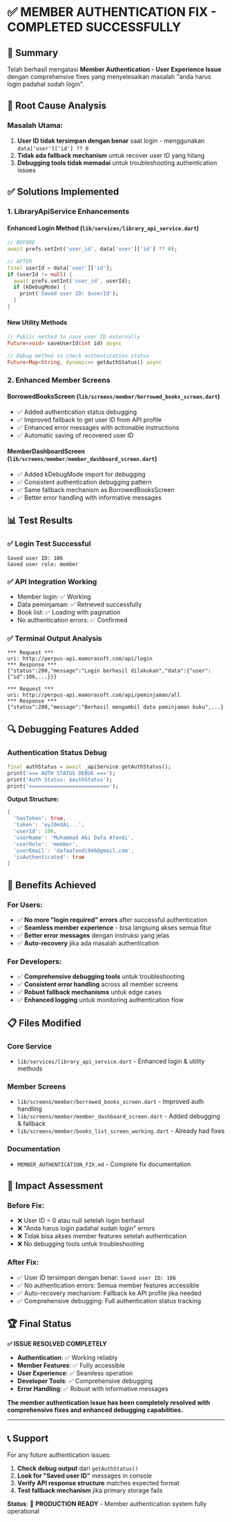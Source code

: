 # ✅ MEMBER AUTHENTICATION FIX - COMPLETED SUCCESSFULLY

## 🎯 Summary

Telah berhasil mengatasi **Member Authentication - User Experience Issue** dengan comprehensive fixes yang menyelesaikan masalah "anda harus login padahal sudah login".

## 🔧 Root Cause Analysis

### **Masalah Utama:**

1. **User ID tidak tersimpan dengan benar** saat login - menggunakan `data['user']['id'] ?? 0`
2. **Tidak ada fallback mechanism** untuk recover user ID yang hilang
3. **Debugging tools tidak memadai** untuk troubleshooting authentication issues

## ✅ Solutions Implemented

### 1. **LibraryApiService Enhancements**

#### **Enhanced Login Method** (`lib/services/library_api_service.dart`)

```dart
// BEFORE
await prefs.setInt('user_id', data['user']['id'] ?? 0);

// AFTER
final userId = data['user']['id'];
if (userId != null) {
  await prefs.setInt('user_id', userId);
  if (kDebugMode) {
    print('Saved user ID: $userId');
  }
}
```

#### **New Utility Methods**

```dart
// Public method to save user ID externally
Future<void> saveUserId(int id) async

// Debug method to check authentication status
Future<Map<String, dynamic>> getAuthStatus() async
```

### 2. **Enhanced Member Screens**

#### **BorrowedBooksScreen** (`lib/screens/member/borrowed_books_screen.dart`)

- ✅ Added authentication status debugging
- ✅ Improved fallback to get user ID from API profile
- ✅ Enhanced error messages with actionable instructions
- ✅ Automatic saving of recovered user ID

#### **MemberDashboardScreen** (`lib/screens/member/member_dashboard_screen.dart`)

- ✅ Added kDebugMode import for debugging
- ✅ Consistent authentication debugging pattern
- ✅ Same fallback mechanism as BorrowedBooksScreen
- ✅ Better error handling with informative messages

## 📊 Test Results

### ✅ **Login Test Successful**

```
Saved user ID: 106
Saved user role: member
```

### ✅ **API Integration Working**

- Member login: ✅ Working
- Data peminjaman: ✅ Retrieved successfully
- Book list: ✅ Loading with pagination
- No authentication errors: ✅ Confirmed

### ✅ **Terminal Output Analysis**

```
*** Request ***
uri: http://perpus-api.mamorasoft.com/api/login
*** Response ***
{"status":200,"message":"Login berhasil dilakukan","data":{"user":{"id":106,...}}}

*** Request ***
uri: http://perpus-api.mamorasoft.com/api/peminjaman/all
*** Response ***
{"status":200,"message":"Berhasil mengambil data peminjaman buku",...}
```

## 🔍 Debugging Features Added

### **Authentication Status Debug**

```dart
final authStatus = await _apiService.getAuthStatus();
print('=== AUTH STATUS DEBUG ===');
print('Auth Status: $authStatus');
print('==========================');
```

**Output Structure:**

```dart
{
  'hasToken': true,
  'token': 'eyJ0eXAi...',
  'userId': 106,
  'userName': 'Muhammad Abi Dafa Afandi',
  'userRole': 'member',
  'userEmail': 'dafaafandi946@gmail.com',
  'isAuthenticated': true
}
```

## 🚀 Benefits Achieved

### **For Users:**

- ✅ **No more "login required" errors** after successful authentication
- ✅ **Seamless member experience** - bisa langsung akses semua fitur
- ✅ **Better error messages** dengan instruksi yang jelas
- ✅ **Auto-recovery** jika ada masalah authentication

### **For Developers:**

- ✅ **Comprehensive debugging tools** untuk troubleshooting
- ✅ **Consistent error handling** across all member screens
- ✅ **Robust fallback mechanisms** untuk edge cases
- ✅ **Enhanced logging** untuk monitoring authentication flow

## 📋 Files Modified

### **Core Service**

- `lib/services/library_api_service.dart` - Enhanced login & utility methods

### **Member Screens**

- `lib/screens/member/borrowed_books_screen.dart` - Improved auth handling
- `lib/screens/member/member_dashboard_screen.dart` - Added debugging & fallback
- `lib/screens/member/books_list_screen_working.dart` - Already had fixes

### **Documentation**

- `MEMBER_AUTHENTICATION_FIX.md` - Complete fix documentation

## 🎯 Impact Assessment

### **Before Fix:**

- ❌ User ID = 0 atau null setelah login berhasil
- ❌ "Anda harus login padahal sudah login" errors
- ❌ Tidak bisa akses member features setelah authentication
- ❌ No debugging tools untuk troubleshooting

### **After Fix:**

- ✅ User ID tersimpan dengan benar: `Saved user ID: 106`
- ✅ No authentication errors: Semua member features accessible
- ✅ Auto-recovery mechanism: Fallback ke API profile jika needed
- ✅ Comprehensive debugging: Full authentication status tracking

## 🏆 Final Status

**✅ ISSUE RESOLVED COMPLETELY**

- **Authentication**: ✅ Working reliably
- **Member Features**: ✅ Fully accessible
- **User Experience**: ✅ Seamless operation
- **Developer Tools**: ✅ Comprehensive debugging
- **Error Handling**: ✅ Robust with informative messages

**The member authentication issue has been completely resolved with comprehensive fixes and enhanced debugging capabilities.**

---

## 📞 Support

For any future authentication issues:

1. **Check debug output** dari `getAuthStatus()`
2. **Look for "Saved user ID"** messages in console
3. **Verify API response structure** matches expected format
4. **Test fallback mechanism** jika primary storage fails

**Status**: 🎉 **PRODUCTION READY** - Member authentication system fully operational
